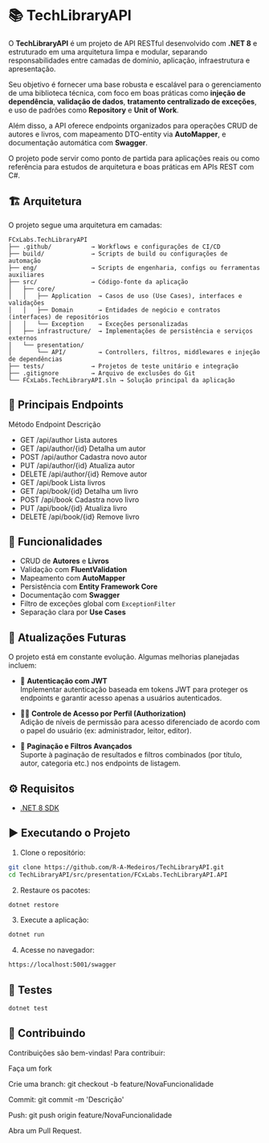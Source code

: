 # 📚 TechLibraryAPI

O **TechLibraryAPI** é um projeto de API RESTful desenvolvido com **.NET 8** e estruturado em uma arquitetura limpa e modular, separando responsabilidades entre camadas de domínio, aplicação, infraestrutura e apresentação. 

Seu objetivo é fornecer uma base robusta e escalável para o gerenciamento de uma biblioteca técnica, com foco em boas práticas como **injeção de dependência**, **validação de dados**, **tratamento centralizado de exceções**, e uso de padrões como **Repository** e **Unit of Work**.

Além disso, a API oferece endpoints organizados para operações CRUD de autores e livros, com mapeamento DTO-entity via **AutoMapper**, e documentação automática com **Swagger**.

O projeto pode servir como ponto de partida para aplicações reais ou como referência para estudos de arquitetura e boas práticas em APIs REST com C#.


## 🏗️ Arquitetura

O projeto segue uma arquitetura em camadas:
```
FCxLabs.TechLibraryAPI
├── .github/           → Workflows e configurações de CI/CD
├── build/             → Scripts de build ou configurações de automação
├── eng/               → Scripts de engenharia, configs ou ferramentas auxiliares
├── src/               → Código-fonte da aplicação
│   ├── core/
│   │   ├── Application  → Casos de uso (Use Cases), interfaces e validações
│   │   ├── Domain       → Entidades de negócio e contratos (interfaces) de repositórios
│   │   └── Exception    → Exceções personalizadas
│   ├── infrastructure/  → Implementações de persistência e serviços externos
│   └── presentation/
│       └── API/         → Controllers, filtros, middlewares e injeção de dependências
├── tests/             → Projetos de teste unitário e integração
├── .gitignore         → Arquivo de exclusões do Git
└── FCxLabs.TechLibraryAPI.sln → Solução principal da aplicação
```

## 📂 Principais Endpoints

Método	Endpoint	Descrição

- GET	/api/author	Lista autores
- GET	/api/author/{id}	Detalha um autor
- POST	/api/author	Cadastra novo autor
- PUT	/api/author/{id}	Atualiza autor
- DELETE	/api/author/{id}	Remove autor
- GET	/api/book	Lista livros
- GET	/api/book/{id}	Detalha um livro
- POST	/api/book	Cadastra novo livro
- PUT	/api/book/{id}	Atualiza livro
- DELETE	/api/book/{id}	Remove livro

  
## 🚀 Funcionalidades

- CRUD de **Autores** e **Livros**
- Validação com **FluentValidation**
- Mapeamento com **AutoMapper**
- Persistência com **Entity Framework Core**
- Documentação com **Swagger**
- Filtro de exceções global com `ExceptionFilter`
- Separação clara por **Use Cases**


## 🔮 Atualizações Futuras

O projeto está em constante evolução. Algumas melhorias planejadas incluem:

- 🔐 **Autenticação com JWT**  
  Implementar autenticação baseada em tokens JWT para proteger os endpoints e garantir acesso apenas a usuários autenticados.

- 🧑‍💻 **Controle de Acesso por Perfil (Authorization)**  
  Adição de níveis de permissão para acesso diferenciado de acordo com o papel do usuário (ex: administrador, leitor, editor).

- 📄 **Paginação e Filtros Avançados**  
  Suporte à paginação de resultados e filtros combinados (por título, autor, categoria etc.) nos endpoints de listagem.


## ⚙️ Requisitos

- [.NET 8 SDK](https://dotnet.microsoft.com/en-us/download)

## ▶️ Executando o Projeto

1. Clone o repositório:

```bash
git clone https://github.com/R-A-Medeiros/TechLibraryAPI.git
cd TechLibraryAPI/src/presentation/FCxLabs.TechLibraryAPI.API
```
2. Restaure os pacotes:
```bash
dotnet restore
```
3. Execute a aplicação:
```bash
dotnet run
```
4. Acesse no navegador:
```bash
https://localhost:5001/swagger
```
## 🧪 Testes

```bash
dotnet test
```

## 📘 Contribuindo
Contribuições são bem-vindas!
Para contribuir:

Faça um fork

Crie uma branch: git checkout -b feature/NovaFuncionalidade

Commit: git commit -m 'Descrição'

Push: git push origin feature/NovaFuncionalidade

Abra um Pull Request.

